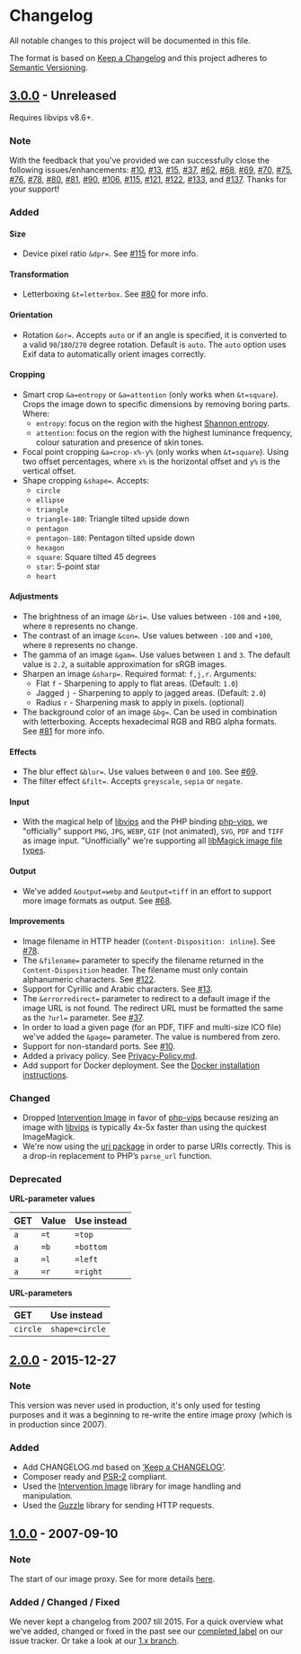 # Changelog
All notable changes to this project will be documented in this file.

The format is based on [Keep a Changelog](https://keepachangelog.com/en/1.0.0/) and this project adheres to [Semantic Versioning](https://semver.org/spec/v2.0.0.html).

## [3.0.0] - Unreleased

Requires libvips v8.6+.

### Note
With the feedback that you've provided we can successfully close the following issues/enhancements: 
[#10](https://github.com/weserv/images/issues/10), [#13](https://github.com/weserv/images/issues/13), [#15](https://github.com/weserv/images/issues/15), [#37](https://github.com/weserv/images/issues/37), [#62](https://github.com/weserv/images/issues/62), [#68](https://github.com/weserv/images/issues/68), [#69](https://github.com/weserv/images/issues/69), [#70](https://github.com/weserv/images/issues/70), [#75](https://github.com/weserv/images/issues/75), [#76](https://github.com/weserv/images/issues/76), [#78](https://github.com/weserv/images/issues/78), [#80](https://github.com/weserv/images/issues/80), [#81](https://github.com/weserv/images/issues/81), [#90](https://github.com/weserv/images/issues/90), [#106](https://github.com/weserv/images/issues/106), [#115](https://github.com/weserv/images/issues/115), [#121](https://github.com/weserv/images/issues/121), [#122](https://github.com/weserv/images/issues/122), [#133](https://github.com/weserv/images/issues/133), and [#137](https://github.com/weserv/images/issues/137). 
Thanks for your support!

### Added
#### Size
- Device pixel ratio `&dpr=`. See [#115](https://github.com/weserv/images/issues/115) for more info.

#### Transformation
- Letterboxing `&t=letterbox`. See [#80](https://github.com/weserv/images/issues/80) for more info.

#### Orientation
- Rotation `&or=`. Accepts `auto` or if an angle is specified, it is converted to a valid `90`/`180`/`270` degree rotation. Default is `auto`. The `auto` option uses Exif data to automatically orient images correctly.

#### Cropping
- Smart crop `&a=entropy` or `&a=attention` (only works when `&t=square`). Crops the image down to specific dimensions by removing boring parts. Where:
    - `entropy`: focus on the region with the highest [Shannon entropy](https://en.wikipedia.org/wiki/Entropy_%28information_theory%29).
    - `attention`: focus on the region with the highest luminance frequency, colour saturation and presence of skin tones.
- Focal point cropping `&a=crop-x%-y%` (only works when `&t=square`). Using two offset percentages, where `x%` is the horizontal offset and `y%` is the vertical offset.
- Shape cropping `&shape=`. Accepts:
    - `circle`
    - `ellipse`
    - `triangle`
    - `triangle-180`: Triangle tilted upside down
    - `pentagon`
    - `pentagon-180`: Pentagon tilted upside down
    - `hexagon`
    - `square`: Square tilted 45 degrees
    - `star`: 5-point star
    - `heart`

#### Adjustments
- The brightness of an image `&bri=`. Use values between `-100` and `+100`, where `0` represents no change.
- The contrast of an image `&con=`. Use values between `-100` and `+100`, where `0` represents no change.
- The gamma of an image `&gam=`. Use values between `1` and `3`. The default value is `2.2`, a suitable approximation for sRGB images.
- Sharpen an image `&sharp=`. Required format: `f,j,r`. Arguments:
    - Flat `f` - Sharpening to apply to flat areas. (Default: `1.0`)
    - Jagged `j` - Sharpening to apply to jagged areas. (Default: `2.0`)
    - Radius `r` - Sharpening mask to apply in pixels. (optional)
- The background color of an image `&bg=`. Can be used in combination with letterboxing. Accepts hexadecimal RGB and RBG alpha formats. See [#81](https://github.com/weserv/images/issues/81) for more info.

#### Effects
- The blur effect `&blur=`. Use values between `0` and `100`. See [#69](https://github.com/weserv/images/issues/69).
- The filter effect `&filt=`. Accepts `greyscale`, `sepia` or `negate`.

#### Input
- With the magical help of [libvips](https://github.com/jcupitt/libvips) and the PHP binding [php-vips](https://github.com/jcupitt/php-vips), we "officially" support `PNG`, `JPG`, `WEBP`, `GIF` (not animated), `SVG`, `PDF` and `TIFF` as image input. "Unofficially" we're supporting all [libMagick image file types](https://www.imagemagick.org/script/formats.php#supported). 

#### Output
- We've added `&output=webp` and `&output=tiff` in an effort to support more image formats as output. See [#68](https://github.com/weserv/images/issues/68).

#### Improvements
- Image filename in HTTP header (`Content-Disposition: inline`). See [#78](https://github.com/weserv/images/issues/78).
- The `&filename=` parameter to specify the filename returned in the `Content-Disposition` header. The filename must only contain alphanumeric characters. See [#122](https://github.com/weserv/images/issues/122).
- Support for Cyrillic and Arabic characters. See [#13](https://github.com/weserv/images/issues/13).
- The `&errorredirect=` parameter to redirect to a default image if the image URL is not found. The redirect URL must be formatted the same as the `?url=` parameter. See [#37](https://github.com/weserv/images/issues/37).
- In order to load a given page (for an PDF, TIFF and multi-size ICO file) we've added the `&page=` parameter. The value is numbered from zero.
- Support for non-standard ports. See [#10](https://github.com/weserv/images/issues/10).
- Added a privacy policy. See [Privacy-Policy.md](Privacy-Policy.md).
- Add support for Docker deployment. See the [Docker installation instructions](DOCKER.md).

### Changed
- Dropped [Intervention Image](http://image.intervention.io/) in favor of [php-vips](https://github.com/jcupitt/php-vips) because resizing an image with [libvips](https://github.com/jcupitt/libvips) is typically 4x-5x faster than using the quickest ImageMagick.
- We're now using the [uri package](https://github.com/thephpleague/uri) in order to parse URIs correctly. This is a drop-in replacement to PHP’s `parse_url` function.

### Deprecated
**URL-parameter values**

| GET | Value | Use instead |
| :--- | :--- | :---------- |
| `a`  | `=t` |  `=top`     |
| `a`  | `=b` |  `=bottom`  |
| `a`  | `=l` |  `=left`    |
| `a`  | `=r` |  `=right`   |

**URL-parameters**

|   GET   |  Use instead   |
| :------ | :-------------- |
| `circle` | `shape=circle` |

## [2.0.0] - 2015-12-27
### Note
This version was never used in production, it's only used for testing purposes and it was a beginning to re-write the entire image proxy (which is in production since 2007).

### Added
- Add CHANGELOG.md based on [’Keep a CHANGELOG’](https://github.com/olivierlacan/keep-a-changelog).
- Composer ready and [PSR-2](https://www.php-fig.org/psr/psr-2/) compliant.
- Used the [Intervention Image](http://image.intervention.io/) library for image handling and manipulation.
- Used the [Guzzle](https://github.com/guzzle/guzzle) library for sending HTTP requests.

## [1.0.0] - 2007-09-10
### Note
The start of our image proxy. See for more details [here](https://github.com/weserv/images/wiki/About-this-service-and-why-it-is-free).

### Added / Changed / Fixed
We never kept a changelog from 2007 till 2015.
For a quick overview what we've added, changed or fixed in the past see our [completed label](https://github.com/weserv/images/issues?utf8=%E2%9C%93&q=label%3Acompleted%20no%3Amilestone) on our issue tracker. Or take a look at our [1.x branch](https://github.com/weserv/images/tree/1.x).

[3.0.0]: https://github.com/weserv/images/compare/HEAD...3.x
[2.0.0]: https://github.com/weserv/images/compare/HEAD...78d8b32
[1.0.0]: https://github.com/weserv/images/tree/1.x

